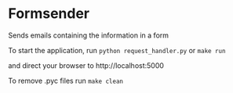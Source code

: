 Formsender
==========

Sends emails containing the information in a form

To start the application, run `python request_handler.py` or `make run`

and direct your browser to http://localhost:5000

To remove .pyc files run `make clean`
